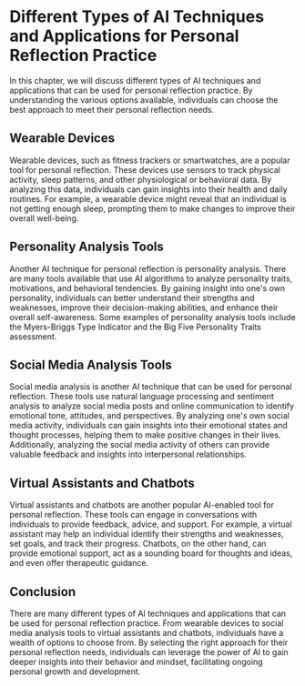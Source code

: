 Different Types of AI Techniques and Applications for Personal Reflection Practice
==================================================================================================================================================

In this chapter, we will discuss different types of AI techniques and applications that can be used for personal reflection practice. By understanding the various options available, individuals can choose the best approach to meet their personal reflection needs.

Wearable Devices
----------------

Wearable devices, such as fitness trackers or smartwatches, are a popular tool for personal reflection. These devices use sensors to track physical activity, sleep patterns, and other physiological or behavioral data. By analyzing this data, individuals can gain insights into their health and daily routines. For example, a wearable device might reveal that an individual is not getting enough sleep, prompting them to make changes to improve their overall well-being.

Personality Analysis Tools
--------------------------

Another AI technique for personal reflection is personality analysis. There are many tools available that use AI algorithms to analyze personality traits, motivations, and behavioral tendencies. By gaining insight into one's own personality, individuals can better understand their strengths and weaknesses, improve their decision-making abilities, and enhance their overall self-awareness. Some examples of personality analysis tools include the Myers-Briggs Type Indicator and the Big Five Personality Traits assessment.

Social Media Analysis Tools
---------------------------

Social media analysis is another AI technique that can be used for personal reflection. These tools use natural language processing and sentiment analysis to analyze social media posts and online communication to identify emotional tone, attitudes, and perspectives. By analyzing one's own social media activity, individuals can gain insights into their emotional states and thought processes, helping them to make positive changes in their lives. Additionally, analyzing the social media activity of others can provide valuable feedback and insights into interpersonal relationships.

Virtual Assistants and Chatbots
-------------------------------

Virtual assistants and chatbots are another popular AI-enabled tool for personal reflection. These tools can engage in conversations with individuals to provide feedback, advice, and support. For example, a virtual assistant may help an individual identify their strengths and weaknesses, set goals, and track their progress. Chatbots, on the other hand, can provide emotional support, act as a sounding board for thoughts and ideas, and even offer therapeutic guidance.

Conclusion
----------

There are many different types of AI techniques and applications that can be used for personal reflection practice. From wearable devices to social media analysis tools to virtual assistants and chatbots, individuals have a wealth of options to choose from. By selecting the right approach for their personal reflection needs, individuals can leverage the power of AI to gain deeper insights into their behavior and mindset, facilitating ongoing personal growth and development.
